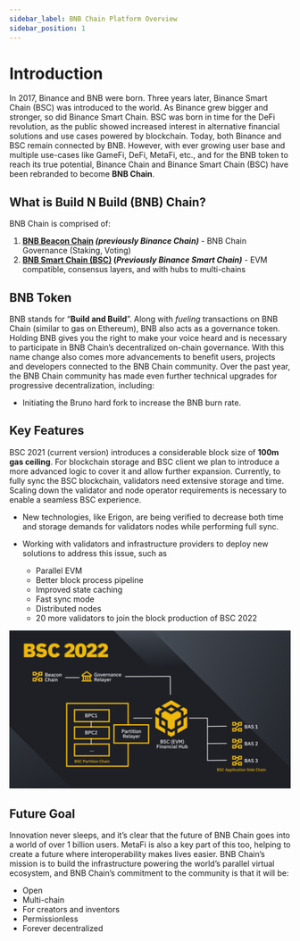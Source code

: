 ```yaml
---
sidebar_label: BNB Chain Platform Overview
sidebar_position: 1
---
```

# Introduction 
In 2017, Binance and BNB were born. Three years later, Binance Smart Chain (BSC) was introduced to the world.  As Binance grew bigger and stronger, so did Binance Smart Chain. BSC was born in time for the DeFi revolution, as the public showed increased interest in alternative financial solutions and use cases powered by blockchain. Today, both Binance and BSC remain connected by BNB.
However, with ever growing user base and multiple use-cases like GameFi, DeFi, MetaFi, etc.,  and for the BNB token to reach its true potential, Binance Chain and Binance Smart Chain (BSC) have been rebranded to become **BNB Chain**.

## What is Build N Build (BNB) Chain?
BNB Chain is comprised of:
1. **[BNB Beacon Chain](learn/beaconIntro.md) _(previously Binance Chain)_** - BNB Chain Governance (Staking, Voting)
2. **[BNB Smart Chain (BSC)](learn/intro.md) (_Previously Binance Smart Chain)_** - EVM compatible, consensus layers, and with hubs to multi-chains

## BNB Token
BNB stands for “**Build and Build**”. Along with _fueling_ transactions on BNB Chain (similar to gas on Ethereum), BNB also acts as a governance token. Holding BNB gives you the right to make your voice heard and is necessary to participate in BNB Chain’s decentralized on-chain governance. With this name change also comes more advancements to benefit users, projects and developers connected to the BNB Chain community. Over the past year, the BNB Chain community has made even further technical upgrades for progressive decentralization, including:
- Initiating the Bruno hard fork to increase the BNB burn rate.
<!-- - A new BNB Auto-Burn protocol that is objective and verifiable-->

## Key Features
BSC 2021 (current version) introduces a considerable block size of **__100m gas ceiling__**. For blockchain storage and BSC client we plan to introduce a more advanced logic to cover it and allow further expansion.  Currently, to fully sync the BSC blockchain, validators need extensive storage and time. Scaling down the validator and node operator requirements is necessary to enable a seamless BSC experience.

- New technologies, like Erigon, are being verified to decrease both time and storage demands for validators nodes while performing full sync. 
  
- Working with validators and infrastructure providers to deploy new solutions to address this issue, such as  
  - Parallel EVM
  - Better block process pipeline
  - Improved state caching
  - Fast sync mode
  - Distributed nodes 
  - 20 more validators to join the block production of BSC 2022

![BSC 2022](../static/img/assets/bsc2022.jpg)

## Future Goal 
Innovation never sleeps, and it’s clear that the future of BNB Chain goes into a world of over 1 billion users. MetaFi is also a key part of this too, helping to create a future where interoperability makes lives easier. BNB Chain’s mission is to build the infrastructure powering the world’s parallel virtual ecosystem, and BNB Chain’s commitment to the community is that it will be: 
- Open
- Multi-chain
- For creators and inventors
- Permissionless
- Forever decentralized